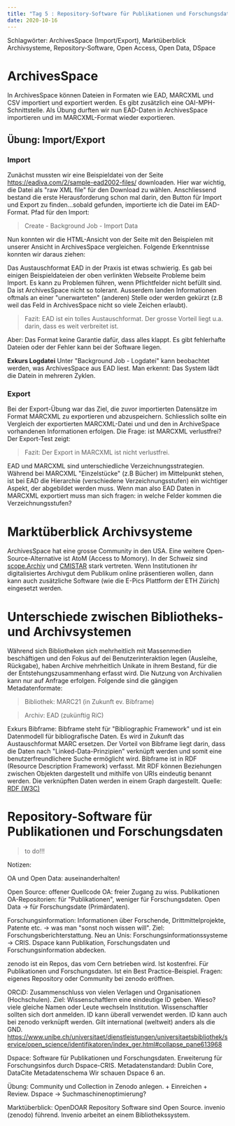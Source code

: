 ```yaml
---
title: "Tag 5 : Repository-Software für Publikationen und Forschungsdaten"
date: 2020-10-16
---
```


Schlagwörter: ArchivesSpace (Import/Export), Marktüberblick Archivsysteme, Repository-Software, Open Access, Open Data, DSpace

# ArchivesSpace

In ArchivesSpace können Dateien in Formaten wie EAD, MARCXML und CSV importiert und exportiert werden. Es gibt zusätzlich eine OAI-MPH-Schnittstelle.
Als Übung durften wir nun EAD-Daten in ArchivesSpace importieren und im MARCXML-Format wieder exportieren.

## Übung: Import/Export

### Import

Zunächst mussten wir eine Beispieldatei von der Seite https://eadiva.com/2/sample-ead2002-files/ downloaden. Hier war wichtig, die Datei als "raw XML file" für den Download zu wählen. Anschliessend bestand die erste Herausforderung schon mal darin, den Button für Import und Export zu finden...sobald gefunden, importierte ich die Datei im EAD-Format.
Pfad für den Import:
> Create - Background Job - Import Data

Nun konnten wir die HTML-Ansicht von der Seite mit den Beispielen mit unserer Ansicht in ArchivesSpace vergleichen. Folgende Erkenntnisse konnten wir daraus ziehen:

Das Austauschformat EAD in der Praxis ist etwas schwierig. Es gab bei einigen Beispieldateien der oben verlinkten Webseite Probleme beim Import. Es kann zu Problemen führen, wenn Pflichtfelder nicht befüllt sind. Da ist ArchivesSpace nicht so tolerant. Ausserdem landen Informationen oftmals an einer "unerwarteten" (anderen) Stelle oder werden gekürzt (z.B weil das Feld in ArchivesSpace nicht so viele Zeichen erlaubt).
> Fazit: EAD ist ein tolles Austauschformat. Der grosse Vorteil liegt u.a. darin, dass es weit verbreitet ist. 

Aber: Das Format keine Garantie dafür, dass alles klappt. Es gibt fehlerhafte Dateien oder der Fehler kann bei der Software liegen.

**Exkurs Logdatei**
Unter "Background Job - Logdatei" kann beobachtet werden, was ArchivesSpace aus EAD liest. Man erkennt: Das System lädt die Datein in mehreren Zyklen.

### Export

Bei der Export-Übung war das Ziel, die zuvor importierten Datensätze im Format MARCXML zu exportieren und abzuspeichern. Schliesslich sollte ein Vergleich der exportierten MARCXML-Datei und und den in ArchiveSpace vorhandenen Informationen erfolgen. Die Frage: ist MARCXML verlustfrei? Der Export-Test zeigt:
> Fazit: Der Export in MARCXML ist nicht verlustfrei.

EAD und MARCXML sind unterschiedliche Verzeichnungsstrategien. Während bei MARCXML "Einzelstücke" (z.B Bücher) im Mittelpunkt stehen, ist bei EAD die Hierarchie (verschiedene Verzeichnungsstufen) ein wichtiger Aspekt, der abgebildet werden muss. Wenn man also EAD Daten in MARCXML exportiert muss man sich fragen: in welche Felder kommen die Verzeichnungsstufen?

# Marktüberblick Archivsysteme

ArchivesSpace hat eine grosse Community in den USA. Eine weitere Open-Source-Alternative ist AtoM (Access to Momory). In der Schweiz sind [scope.Archiv](https://www.scope.ch/de/) und [CMISTAR](https://cmiag.ch/cmistar) stark vertreten.
Wenn Institutionen ihr digitalisiertes Archivgut dem Publikum online präsentieren wollen, dann kann auch zusätzliche Software (wie die E-Pics Plattform der ETH Zürich) eingesetzt werden.

# Unterschiede zwischen Bibliotheks- und Archivsystemen

Während sich Bibliotheken sich mehrheitlich mit Massenmedien beschäftigen und den Fokus auf dei Benutzerinteraktion legen (Ausleihe, Rückgabe), haben Archive mehrheitlich Unikate in ihrem Bestand, für die der Entstehungszusammenhang erfasst wird. Die Nutzung von Archivalien kann nur auf Anfrage erfolgen. 
Folgende sind die gängigen Metadatenformate:

> Bibliothek: MARC21 (in Zukunft ev. Bibframe)

> Archiv: EAD (zukünftig RiC)

Exkurs Bibframe:
Bibframe steht für "Bibliographic Framework" und ist ein Datenmodell für bibliografische Daten. Es wird in Zukunft das Austauschformat MARC ersetzen. Der Vorteil von Bibframe liegt darin, dass die Daten nach "Linked-Data-Prinzipien" verknüpft werden und somit eine benutzerfreundlichere Suche ermöglicht wird. Bibframe ist in RDF (Resource Description Framework) verfasst. Mit RDF können Beziehungen zwischen Objekten dargestellt und mithilfe von URIs eindeutig benannt werden. Die verknüpften Daten werden in einem Graph dargestellt.
Quelle: [RDF (W3C)](https://www.w3.org/RDF/)

# Repository-Software für Publikationen und Forschungsdaten

> to do!!!

Notizen:

OA und Open Data: auseinanderhalten!

Open Source: offener Quellcode
OA: freier Zugang zu wiss. Publikationen
OA-Repositorien: für "Publikationen", weniger für Forschungsdaten.
Open Data -> für Forschungsdate (Primärdaten).

Forschungsinformation: 
Informationen über Forschende, Drittmittelprojekte, Patente etc. -> was man "sonst noch wissen will". Ziel: Forschungsberichterstattung.
Neu an Unis: Forschungsinformationssysteme -> CRIS. Dspace kann Publikation, Forschungsdaten und Forschungsinformation abdecken.

zenodo ist ein Repos, das vom Cern betrieben wird. Ist kostenfrei. Für Publikationen und Forschungsdaten. Ist ein Best Practice-Beispiel.
Fragen: eigenes Repository oder Community bei zenodo eröffnen.

ORCiD: Zusammenschluss von vielen Verlagen und Organisationen (Hochschulen). Ziel: Wissenschaftlern eine eindeutige ID geben. Wieso? viele gleiche Namen oder Leute wechseln Institution.
Wissenschaftler sollten sich dort anmelden. ID kann überall verwendet werden. ID kann auch bei zenodo verknüpft werden. Gilt international (weltweit) anders als die GND.
https://www.unibe.ch/universitaet/dienstleistungen/universitaetsbibliothek/service/open_science/identifikatoren/index_ger.html#collapse_pane613968

Dspace:
Software für Publikationen und Forschungsdaten. Erweiterung für Forschungsinfos durch Dspace-CRIS.
Metadatenstandard: Dublin Core, DataCite Metadatenschema
Wir schauen Dspace 6 an.

Übung: 
Community und Collection in Zenodo anlegen. + Einreichen + Review.
Dspace -> Suchmaschinenoptimierung?

Marktüberblick: OpenDOAR
Repository Software sind Open Source.
invenio (zenodo) führend. Invenio arbeitet an einem Bibliothekssystem.





